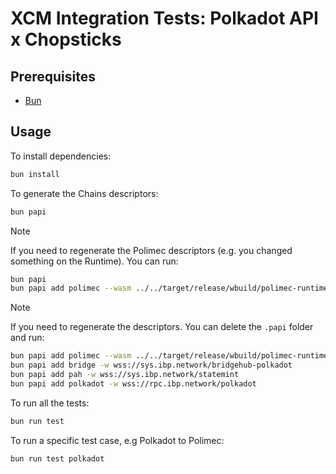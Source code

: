# XCM Integration Tests: Polkadot API x Chopsticks 

## Prerequisites

- [Bun](https://bun.sh/docs/installation)

## Usage

To install dependencies:

```bash
bun install
```

To generate the Chains descriptors:

```bash
bun papi
```

> [!NOTE]
> If you need to regenerate the Polimec descriptors (e.g. you changed something on the Runtime). You can run:
>
> ```bash
> bun papi
> bun papi add polimec --wasm ../../target/release/wbuild/polimec-runtime/polimec_runtime.compact.compressed.wasm
> ```

> [!NOTE]
> If you need to regenerate the descriptors. You can delete the `.papi` folder and run:
> ```bash
> bun papi add polimec --wasm ../../target/release/wbuild/polimec-runtime/polimec_runtime.compact.compressed.wasm
> bun papi add bridge -w wss://sys.ibp.network/bridgehub-polkadot
> bun papi add pah -w wss://sys.ibp.network/statemint
> bun papi add polkadot -w wss://rpc.ibp.network/polkadot
> ```

To run all the tests:

```bash
bun run test
```

To run a specific test case, e.g Polkadot to Polimec:

```bash
bun run test polkadot
```
